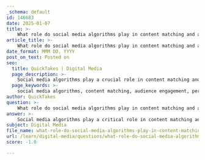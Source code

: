 ```yaml
---
_schema: default
id: 146683
date: 2025-01-07
title: >-
    What role do social media algorithms play in content matching and audience engagement?
article_title: >-
    What role do social media algorithms play in content matching and audience engagement?
date_format: MMM DD, YYYY
post_on_text: Posted on
seo:
  title: QuickTakes | Digital Media
  page_description: >-
    Social media algorithms play a crucial role in content matching and audience engagement by personalizing user experiences, influencing content visibility, and shaping user interactions while raising ethical and societal concerns.
  page_keywords: >-
    social media algorithms, content matching, audience engagement, personalization, user data, feedback loops, ethical concerns, user behavior, amplification of engagement, polarization
author: QuickTakes
question: >-
    What role do social media algorithms play in content matching and audience engagement?
answer: >-
    Social media algorithms play a critical role in content matching and audience engagement by personalizing the user experience and influencing the visibility of content. Here are the key aspects of how these algorithms function:\n\n1. **Content Selection and Personalization**: Social media platforms like Facebook, Instagram, Twitter, and TikTok utilize sophisticated algorithms to analyze user data, including interactions, preferences, and behaviors. This analysis allows the algorithms to tailor content delivery, ensuring that users see posts that are most relevant and engaging to them. By prioritizing content based on factors such as user engagement, relevance, and recency, algorithms help users navigate the vast amount of information available online.\n\n2. **Amplification of Engagement**: The primary goal of social media algorithms is to maximize user engagement. They are designed to promote content that generates strong reactions, such as likes, shares, and comments. This often leads to the amplification of sensational or emotionally charged content, which can keep users clicking and returning to the platform. As a result, content that aligns with users' interests and emotional triggers is more likely to be displayed prominently in their feeds.\n\n3. **Feedback Loops**: Algorithms create feedback loops where user interactions influence future content visibility. For instance, if a user engages with a particular type of content, the algorithm will prioritize similar content in the future. This can lead to a narrowing of the content that users are exposed to, reinforcing their existing preferences and potentially leading to polarization.\n\n4. **Impact on User Behavior**: The influence of algorithms extends beyond content visibility; they also shape user attitudes and behaviors. Research indicates that algorithms can amplify biases and promote content that aligns with users' pre-existing beliefs. This can lead to echo chambers, where users are primarily exposed to viewpoints that reinforce their own, which may contribute to social polarization.\n\n5. **Ethical Concerns**: The reliance on algorithms for content engagement raises significant ethical concerns. Issues such as the promotion of harmful content, misinformation, and privacy violations are prevalent. Users often express discomfort with how their data is utilized to curate their feeds, highlighting a tension between personalization and privacy.\n\nIn summary, social media algorithms are integral to content matching and audience engagement, driving user interaction through personalized content delivery while also raising ethical and societal concerns. Understanding these dynamics is essential for marketers and content creators as they navigate the complexities of digital communication and strive to engage their audiences effectively.
subject: Digital Media
file_name: what-role-do-social-media-algorithms-play-in-content-matching-and-audience-engagement.md
url: /learn/digital-media/questions/what-role-do-social-media-algorithms-play-in-content-matching-and-audience-engagement
score: -1.0

---
```


&nbsp;